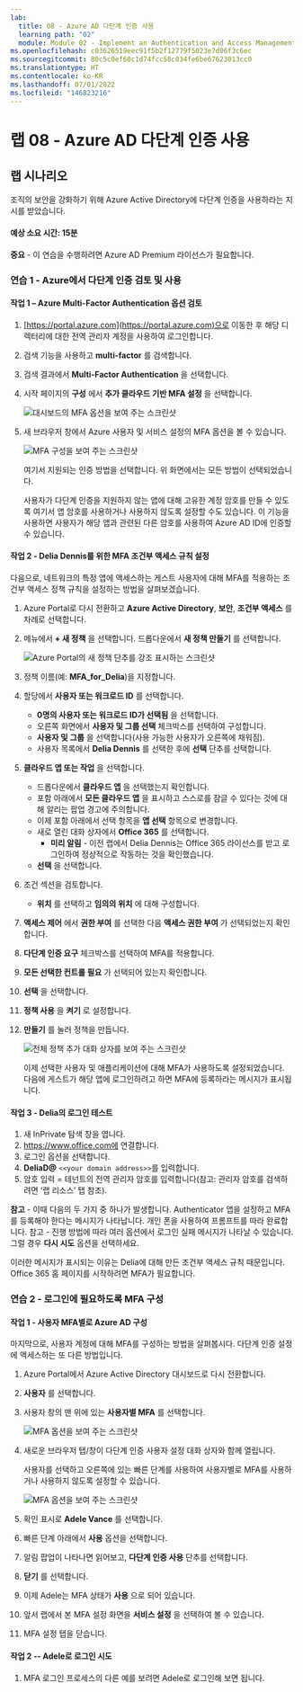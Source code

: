 ```yaml
---
lab:
  title: 08 - Azure AD 다단계 인증 사용
  learning path: "02"
  module: Module 02 - Implement an Authentication and Access Management Solution
ms.openlocfilehash: c03626519eec91f5b2f12779f5023e7d06f3c6ec
ms.sourcegitcommit: 80c5c0ef60c1d74fcc58c034fe6be67623013cc0
ms.translationtype: HT
ms.contentlocale: ko-KR
ms.lasthandoff: 07/01/2022
ms.locfileid: "146823216"
---
```

# <a name="lab-08---enable-azure-ad-multi-factor-authentication"></a>랩 08 - Azure AD 다단계 인증 사용

## <a name="lab-scenario"></a>랩 시나리오

조직의 보안을 강화하기 위해 Azure Active Directory에 다단계 인증을 사용하라는 지시를 받았습니다.

#### <a name="estimated-time-15-minutes"></a>예상 소요 시간: 15분

**중요** - 이 연습을 수행하려면 Azure AD Premium 라이선스가 필요합니다.

### <a name="exercise-1---review-and-enable-multi-factor-authentication-in-azure"></a>연습 1 - Azure에서 다단계 인증 검토 및 사용

#### <a name="task-1---review-azure-multi-factor-authentication-options"></a>작업 1 – Azure Multi-Factor Authentication 옵션 검토

1. [https://portal.azure.com](https://portal.azure.com)으로 이동한 후 해당 디렉터리에 대한 전역 관리자 계정을 사용하여 로그인합니다.

2. 검색 기능을 사용하고 **multi-factor** 를 검색합니다.

3. 검색 결과에서 **Multi-Factor Authentication** 을 선택합니다.

4. 시작 페이지의 **구성** 에서 **추가 클라우드 기반 MFA 설정** 을 선택합니다.

    ![대시보드의 MFA 옵션을 보여 주는 스크린샷](./media/lp2-mod1-set-additional-mfa-settings.png)

5. 새 브라우저 창에서 Azure 사용자 및 서비스 설정의 MFA 옵션을 볼 수 있습니다.

    ![MFA 구성을 보여 주는 스크린샷](./media/lp2-mod1-mfa-settings.png)

    여기서 지원되는 인증 방법을 선택합니다. 위 화면에서는 모든 방법이 선택되었습니다.

    사용자가 다단계 인증을 지원하지 않는 앱에 대해 고유한 계정 암호를 만들 수 있도록 여기서 앱 암호를 사용하거나 사용하지 않도록 설정할 수도 있습니다. 이 기능을 사용하면 사용자가 해당 앱과 관련된 다른 암호를 사용하여 Azure AD ID에 인증할 수 있습니다.

#### <a name="task-2---setup-conditional-access-rules-for-mfa-for-delia-dennis"></a>작업 2 - Delia Dennis를 위한 MFA 조건부 액세스 규칙 설정

다음으로, 네트워크의 특정 앱에 액세스하는 게스트 사용자에 대해 MFA를 적용하는 조건부 액세스 정책 규칙을 설정하는 방법을 살펴보겠습니다.

1. Azure Portal로 다시 전환하고 **Azure Active Directory**, **보안**, **조건부 액세스** 를 차례로 선택합니다.

2. 메뉴에서 **+ 새 정책** 을 선택합니다. 드롭다운에서 **새 정책 만들기** 를 선택합니다.

    ![Azure Portal의 새 정책 단추를 강조 표시하는 스크린샷](./media/lp2-mod1-azure-ad-conditional-access-policy.png)

3. 정책 이름(예: **MFA_for_Delia**)을 지정합니다.

4. 할당에서 **사용자 또는 워크로드 ID** 를 선택합니다.

    - **0명의 사용자 또는 워크로드 ID가 선택됨** 을 선택합니다.  
    - 오른쪽 화면에서 **사용자 및 그룹 선택** 체크박스를 선택하여 구성합니다.
    - **사용자 및 그룹** 을 선택합니다(사용 가능한 사용자가 오른쪽에 채워짐).
    - 사용자 목록에서 **Delia Dennis** 를 선택한 후에 **선택** 단추를 선택합니다.

5. **클라우드 앱 또는 작업** 을 선택합니다.

   - 드롭다운에서 **클라우드 앱** 을 선택했는지 확인합니다.
   - 포함 아래에서 **모든 클라우드 앱** 을 표시하고 스스로를 잠글 수 있다는 것에 대해 알리는 팝업 경고에 주의합니다. 
   - 이제 포함 아래에서 선택 항목을 **앱 선택** 항목으로 변경합니다.
   - 새로 열린 대화 상자에서 **Office 365** 를 선택합니다.
      - **미리 알림** - 이전 랩에서 Delia Dennis는 Office 365 라이선스를 받고 로그인하여 정상적으로 작동하는 것을 확인했습니다.
   - **선택** 을 선택합니다.

6. 조건 섹션을 검토합니다.

   - **위치** 를 선택하고 **임의의 위치** 에 대해 구성합니다.

7. **액세스 제어** 에서 **권한 부여** 를 선택한 다음 **액세스 권한 부여** 가 선택되었는지 확인합니다.

8. **다단계 인증 요구** 체크박스를 선택하여 MFA를 적용합니다.

9. **모든 선택한 컨트롤 필요** 가 선택되어 있는지 확인합니다.

10. **선택** 을 선택합니다.

11. **정책 사용** 을 **켜기** 로 설정합니다.

12. **만들기** 를 눌러 정책을 만듭니다.

    ![전체 정책 추가 대화 상자를 보여 주는 스크린샷](./media/lp2-mod1-conditional-access-new-policy-complete.png)

    이제 선택한 사용자 및 애플리케이션에 대해 MFA가 사용하도록 설정되었습니다. 다음에 게스트가 해당 앱에 로그인하려고 하면 MFA에 등록하라는 메시지가 표시됩니다.

#### <a name="task-3---test-delias-login"></a>작업 3 - Delia의 로그인 테스트

1. 새 InPrivate 탐색 창을 엽니다.
2. https://www.office.com에 연결합니다.
3. 로그인 옵션을 선택합니다.
4. **DeliaD@** `<<your domain address>>`를 입력합니다.
5. 암호 입력 = 테넌트의 전역 관리자 암호를 입력합니다(참고: 관리자 암호를 검색하려면 ‘랩 리소스’ 탭 참조).

**참고** - 이때 다음의 두 가지 중 하나가 발생합니다.  Authenticator 앱을 설정하고 MFA를 등록해야 한다는 메시지가 나타납니다.  개인 폰을 사용하여 프롬프트를 따라 완료합니다.  참고 - 진행 방법에 따라 여러 옵션에서 로그인 실패 메시지가 나타날 수 있습니다.  그럴 경우 **다시 시도** 옵션을 선택하세요.

이러한 메시지가 표시되는 이유는 Delia에 대해 만든 조건부 액세스 규칙 때문입니다. Office 365 홈 페이지를 시작하려면 MFA가 필요합니다.

### <a name="exercise-2---configure-mfa-to-be-required-for-login"></a>연습 2 - 로그인에 필요하도록 MFA 구성

#### <a name="task-1---configure-azure-ad-per-user-mfa"></a>작업 1 - 사용자 MFA별로 Azure AD 구성

마지막으로, 사용자 계정에 대해 MFA를 구성하는 방법을 살펴봅시다. 다단계 인증 설정에 액세스하는 또 다른 방법입니다.

1. Azure Portal에서 Azure Active Directory 대시보드로 다시 전환합니다.

2. **사용자** 를 선택합니다.

3. 사용자 창의 맨 위에 있는 **사용자별 MFA** 를 선택합니다.

   ![MFA 옵션을 보여 주는 스크린샷](./media/lp2-mod1-users-mfa.png)

4. 새로운 브라우저 탭/창이 다단계 인증 사용자 설정 대화 상자와 함께 열립니다.

   사용자를 선택하고 오른쪽에 있는 빠른 단계를 사용하여 사용자별로 MFA를 사용하거나 사용하지 않도록 설정할 수 있습니다.

   ![MFA 옵션을 보여 주는 스크린샷](./media/lp2-mod1-mfa-service-settings-and-users.png)

5. 확인 표시로 **Adele Vance** 를 선택합니다.
6. 빠른 단계 아래에서 **사용** 옵션을 선택합니다.
7. 알림 팝업이 나타나면 읽어보고, **다단계 인증 사용** 단추를 선택합니다.
8. **닫기** 를 선택합니다.
9. 이제 Adele는 MFA 상태가 **사용** 으로 되어 있습니다.
10. 앞서 랩에서 본 MFA 설정 화면을 **서비스 설정** 을 선택하여 볼 수 있습니다.
11. MFA 설정 탭을 닫습니다.

#### <a name="task-2----try-logging-in-as-adele"></a>작업 2 -- Adele로 로그인 시도

1. MFA 로그인 프로세스의 다른 예를 보려면 Adele로 로그인해 보면 됩니다.
